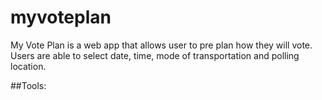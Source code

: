 # myvoteplan
My Vote Plan is a web app that allows user to pre plan how they will vote. 
Users are able to select date, time, mode of transportation and polling location. 

##Tools:

